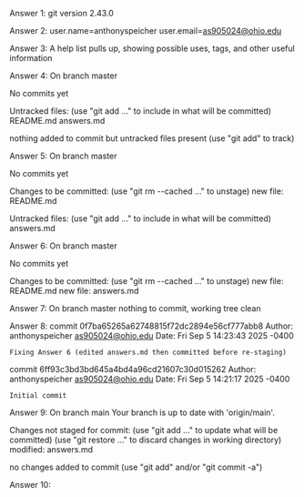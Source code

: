 Answer 1: git version 2.43.0

Answer 2: user.name=anthonyspeicher
user.email=as905024@ohio.edu

Answer 3: A help list pulls up, showing possible uses, tags, and other useful information

Answer 4: 
On branch master

No commits yet

Untracked files:
  (use "git add <file>..." to include in what will be committed)
	README.md
	answers.md

nothing added to commit but untracked files present (use "git add" to track)

Answer 5: 
On branch master

No commits yet

Changes to be committed:
  (use "git rm --cached <file>..." to unstage)
	new file:   README.md

Untracked files:
  (use "git add <file>..." to include in what will be committed)
	answers.md

Answer 6: 
On branch master

No commits yet

Changes to be committed:
  (use "git rm --cached <file>..." to unstage)
	new file:   README.md
	new file:   answers.md

Answer 7: 
On branch master
nothing to commit, working tree clean

Answer 8: 
commit 0f7ba65265a62748815f72dc2894e56cf777abb8
Author: anthonyspeicher <as905024@ohio.edu>
Date:   Fri Sep 5 14:23:43 2025 -0400

    Fixing Answer 6 (edited answers.md then committed before re-staging)

commit 6ff93c3bd3bd645a4bd4a96cd21607c30d015262
Author: anthonyspeicher <as905024@ohio.edu>
Date:   Fri Sep 5 14:21:17 2025 -0400

    Initial commit

Answer 9: 
On branch main
Your branch is up to date with 'origin/main'.

Changes not staged for commit:
  (use "git add <file>..." to update what will be committed)
  (use "git restore <file>..." to discard changes in working directory)
	modified:   answers.md

no changes added to commit (use "git add" and/or "git commit -a")

Answer 10: 
